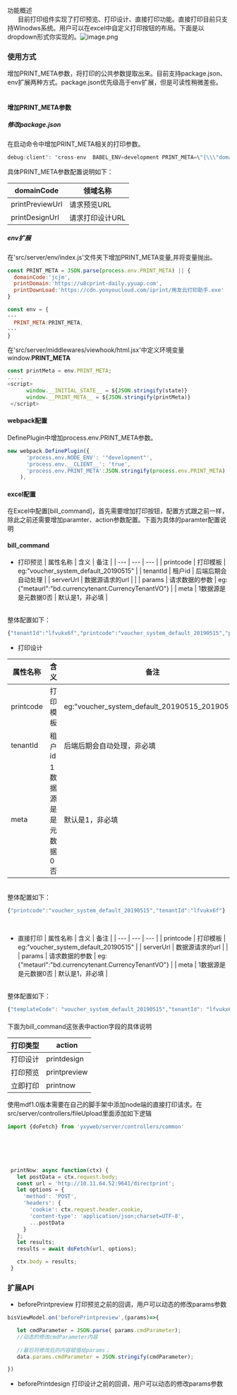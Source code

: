 功能概述<br />      目前打印组件实现了打印预览、打印设计、直接打印功能。直接打印目前只支持WInodws系统。用户可以在excel中自定义打印按钮的布局。下面是以dropdown形式你实现的。![image.png](https://cdn.nlark.com/yuque/0/2019/png/192681/1560390193991-f4ca6df3-5fdb-4bdd-8663-88bdad57a68c.png#align=left&display=inline&height=200&name=image.png&originHeight=400&originWidth=936&size=46212&status=done&width=468)
<a name="rQ07z"></a>
### 使用方式
增加PRINT_META参数，将打印的公共参数提取出来。目前支持package.json、env扩展两种方式。package.json优先级高于env扩展，但是可读性稍微差些。
<a name="i0IXz"></a>
#### <br />增加PRINT_META参数
<a name="QxiO2"></a>
##### 修改package.json
在启动命令中增加PRINT_META相关的打印参数。

```javascript
debug:client": "cross-env  BABEL_ENV=development PRINT_META=\"{\\\"domainCode\\\":\\\"jcjm\\\",\\\"printPreviewUrl\\\":\\\"http://u8cprint.test.app.yyuap.com/u8cprint/design/getPreview\\\",\\\"printDesignUrl\\\":\\\"http://u8cprint.test.app.yyuap.com/u8cprint/design/getDesign\\\"}\" webpack-dev-server --progress --colors  --config webpack.dev.config.js",
```

具体PRINT_META参数配置说明如下：

| domainCode | 领域名称 |
| --- | --- |
| printPreviewUrl | 请求预览URL |
| printDesignUrl | 请求打印设计URL |

<a name="05vhw"></a>
##### env扩展
在'src/server/env/index.js'文件夹下增加PRINT_META变量,并将变量抛出。

```javascript
const PRINT_META = JSON.parse(process.env.PRINT_META) || {
  domainCode:'jcjm',
  printDomain:'https://u8cprint-daily.yyuap.com',
  printDownLoad:'https://cdn.yonyoucloud.com/iprint/用友云打印助手.exe'
}

const env = {
···
  PRINT_META:PRINT_META,
···
}

```
在'src/server/middlewares/viewhook/html.jsx'中定义环境变量window.__PRINT_META__

```javascript
const printMeta = env.PRINT_META;
.....
<script>
      window.__INITIAL_STATE__ = ${JSON.stringify(state)}
      window.__PRINT_META__ = ${JSON.stringify(printMeta)}
 </script>
```


<a name="lt7Qr"></a>
#### webpack配置
DefinePlugin中增加process.env.PRINT_META参数。


```javascript
new webpack.DefinePlugin({
      'process.env.NODE_ENV': '"development"',
      'process.env.__CLIENT__': 'true',
      'process.env.PRINT_META':JSON.stringify(process.env.PRINT_META)
    ),
```


<a name="1Iiu0"></a>
#### excel配置
在Excel中配置[bill_command]，首先需要增加打印按钮，配置方式跟之前一样，除此之前还需要增加paramter、action参数配置。下面为具体的paramter配置说明
<a name="7JXeZ"></a>
#### bill_command

  - 打印预览
| 属性名称 | 含义 | 备注 |
| --- | --- | --- |
| printcode | 打印模板 | eg:"voucher_system_default_20190515" |
| tenantId | 租户id | 后端后期会自动处理 |
| serverUrl | 数据源请求的url |  |
| params | 请求数据的参数 | eg:{"metaurl":"bd.currencytenant.CurrencyTenantVO"} |
| meta | 1数据源是是元数据0否 | 默认是1，非必填 |


<br />整体配置如下：
```javascript
{"tenantId":"lfvukx6f","printcode":"voucher_system_default_20190515","params":{"metaurl":"bd.currencytenant.CurrencyTenantVO","serverUrl":"http://ucfbasedoc.test.app.yyuap.com/meta/attribute"}}
```


  - 打印设计




| 属性名称 | 含义 | 备注 |
| --- | --- | --- |
| printcode | 打印模板 | eg:"voucher_system_default_20190515_20190515" |
| tenantId | 租户id | 后端后期会自动处理，非必填 |
| meta | 1数据源是是元数据0否 | 默认是1，非必填 |


<br />整体配置如下：
```javascript
{"printcode":"voucher_system_default_20190515","tenantId":"lfvukx6f"}
```

<br />

  - 直接打印
| 属性名称 | 含义 | 备注 |
| --- | --- | --- |
| printcode | 打印模板 | eg:"voucher_system_default_20190515" |
| serverUrl | 数据源请求的url |  |
| params | 请求数据的参数 | eg:{"metaurl":"bd.currencytenant.CurrencyTenantVO"} |
| meta | 1数据源是是元数据0否 | 默认是1，非必填 |



<br />整体配置如下：
```javascript
{"templateCode": "voucher_system_default_20190515","tenantId": "lfvukx6f",  "params": { "metaurl": "bd.currencytenant.CurrencyTenantVO" },"serverUrl":"http://ucfbasedoc.test.app.yyuap.com/meta/attribute"  }
```


<a name="53rfT"></a>
#### 
下面为bill_command这张表中action字段的具体说明

| 打印类型 | action |
| --- | --- |
| 打印设计 | printdesign |
| 打印预览 | printpreview |
| 立即打印 | printnow |

使用mdf1.0版本需要在自己的脚手架中添加node端的直接打印请求。在src/server/controllers/fileUpload里面添加如下逻辑

```javascript
import {doFetch} from 'yxyweb/server/controllers/common'






 printNow: async function(ctx) {
   let postData = ctx.request.body;
   const url = 'http://10.11.64.52:9641/directprint';
   let options = {
     'method': 'POST',
     'headers': {
       'cookie': ctx.request.header.cookie,
       'content-type': 'application/json;charset=UTF-8',
       ...postData
     }
   };
   let results;
   results = await doFetch(url, options);

   ctx.body = results;
 }
```

<a name="8A4zM"></a>
### 扩展API

- beforePrintpreview 打印预览之前的回调，用户可以动态的修改params参数

```javascript
bisViewModel.on('beforePrintpreview',(params)=>{

   let cmdParameter = JSON.parse( params.cmdParameter);
   //动态的修改cmdParameter内容
   
   //最后将修改后的内容赋值给params；
   data.params.cmdParameter = JSON.stringify(cmdParameter);

})
```


- beforePrintdesign 打印设计之前的回调，用户可以动态的修改params参数

